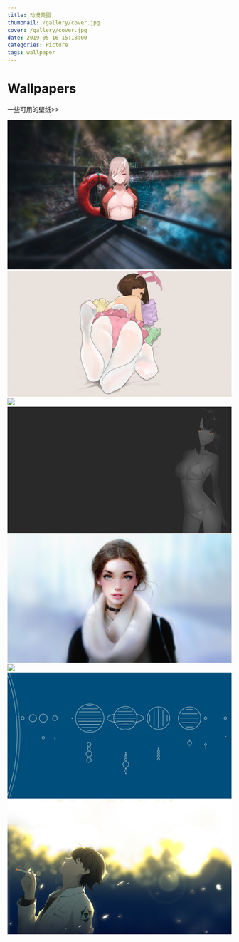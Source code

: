 ```yaml
---
title: 动漫美图
thumbnail: /gallery/cover.jpg
cover: /gallery/cover.jpg
date: 2019-05-16 15:18:00
categories: Picture
tags: wallpaper
---
```


# Wallpapers

一些可用的壁纸>>

<!-- more -->
<div class="jurtified-gallery">

![](动漫美图/1.jpg)
![](动漫美图/2.png)
![](动漫美图/3.png)
![](动漫美图/4.png)
![](动漫美图/5.jpg)
![](动漫美图/6.png)
![](动漫美图/7.jpg)
![](动漫美图/8.jpg)

</div>
